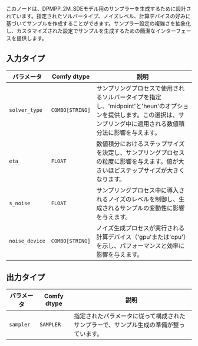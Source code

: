 
このノードは、DPMPP_2M_SDEモデル用のサンプラーを生成するために設計されています。指定されたソルバータイプ、ノイズレベル、計算デバイスの好みに基づいてサンプルを作成することができます。サンプラー設定の複雑さを抽象化し、カスタマイズされた設定でサンプルを生成するための簡潔なインターフェースを提供します。

## 入力タイプ

| パラメータ       | Comfy dtype | 説明                                                                 |
|-----------------|-------------|---------------------------------------------------------------------|
| `solver_type`   | `COMBO[STRING]` | サンプリングプロセスで使用されるソルバータイプを指定し、'midpoint'と'heun'のオプションを提供します。この選択は、サンプリング中に適用される数値積分法に影響を与えます。 |
| `eta`           | `FLOAT`     | 数値積分におけるステップサイズを決定し、サンプリングプロセスの粒度に影響を与えます。値が大きいほどステップサイズが大きくなります。 |
| `s_noise`       | `FLOAT`     | サンプリングプロセス中に導入されるノイズのレベルを制御し、生成されるサンプルの変動性に影響を与えます。 |
| `noise_device`  | `COMBO[STRING]` | ノイズ生成プロセスが実行される計算デバイス（'gpu'または'cpu'）を示し、パフォーマンスと効率に影響を与えます。 |

## 出力タイプ

| パラメータ       | Comfy dtype | 説明                                                                 |
|-----------------|-------------|---------------------------------------------------------------------|
| `sampler`       | `SAMPLER`   | 指定されたパラメータに従って構成されたサンプラーで、サンプル生成の準備が整っています。 |
